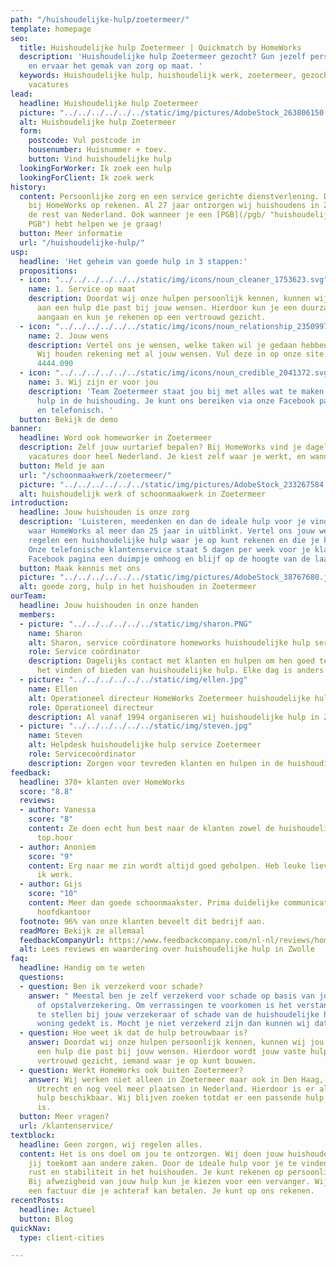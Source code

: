 ```yaml
---
path: "/huishoudelijke-hulp/zoetermeer/"
template: homepage
seo:
  title: Huishoudelijke hulp Zoetermeer | Quickmatch by HomeWorks
  description: 'Huishoudelijke hulp Zoetermeer gezocht? Gun jezelf persoonlijke service
    en ervaar het gemak van zorg op maat. '
  keywords: Huishoudelijke hulp, huishoudelijk werk, zoetermeer, gezocht, vinden schoonmaak,
    vacatures
lead:
  headline: Huishoudelijke hulp Zoetermeer
  picture: "../../../../../../static/img/pictures/AdobeStock_263806150.jpg"
  alt: Huishoudelijke hulp Zoetermeer
  form:
    postcode: Vul postcode in
    housenumber: Huisnummer + toev.
    button: Vind huishoudelijke hulp
  lookingForWorker: Ik zoek een hulp
  lookingForClient: Ik zoek werk
history:
  content: Persoonlijke zorg en een service gerichte dienstverlening. Daar kun je
    bij HomeWorks op rekenen. Al 27 jaar ontzorgen wij huishoudens in Zoetermeer en
    de rest van Nederland. Ook wanneer je een [PGB](/pgb/ "huishoudelijke hulp en
    PGB") hebt helpen we je graag!
  button: Meer informatie
  url: "/huishoudelijke-hulp/"
usp:
  headline: 'Het geheim van goede hulp in 3 stappen:'
  propositions:
  - icon: "../../../../../../static/img/icons/noun_cleaner_1753623.svg"
    name: 1. Service op maat
    description: Doordat wij onze hulpen persoonlijk kennen, kunnen wij jou koppelen
      aan een hulp die past bij jouw wensen. Hierdoor kun je een duurzame werkrelatie
      aangaan en kun je rekenen op een vertrouwd gezicht.
  - icon: "../../../../../../static/img/icons/noun_relationship_2350997.svg"
    name: 2. Jouw wens
    description: Vertel ons je wensen, welke taken wil je gedaan hebben en wanneer?
      Wij houden rekening met al jouw wensen. Vul deze in op onze site of bel 085
      4444.090
  - icon: "../../../../../../static/img/icons/noun_credible_2041372.svg"
    name: 3. Wij zijn er voor jou
    description: 'Team Zoetermeer staat jou bij met alles wat te maken heeft met jouw
      hulp in de huishouding. Je kunt ons bereiken via onze Facebook pagina, e-mail
      en telefonisch. '
  button: Bekijk de demo
banner:
  headline: Word ook homeworker in Zoetermeer
  description: Zelf jouw uurtarief bepalen? Bij HomeWorks vind je dagelijks nieuwe
    vacatures door heel Nederland. Je kiest zelf waar je werkt, en wanneer je werkt.
  button: Meld je aan
  url: "/schoonmaakwerk/zoetermeer/"
  picture: "../../../../../../static/img/pictures/AdobeStock_233267584.jpg"
  alt: huishoudelijk werk of schoonmaakwerk in Zoetermeer
introduction:
  headline: Jouw huishouden is onze zorg
  description: 'Luisteren, meedenken en dan de ideale hulp voor je vinden. Dat is
    waar HomeWorks al meer dan 25 jaar in uitblinkt. Vertel ons jouw wensen en wij
    regelen een huishoudelijke hulp waar je op kunt rekenen en die je kunt vertrouwen.
    Onze telefonische klantenservice staat 5 dagen per week voor je klaar. Geef onze
    Facebook pagina een duimpje omhoog en blijf op de hoogte van de laatste nieuwtjes. '
  button: Maak kennis met ons
  picture: "../../../../../../static/img/pictures/AdobeStock_38767680.jpg"
  alt: goede zorg, hulp in het huishouden in Zoetermeer
ourTeam:
  headline: Jouw huishouden in onze handen
  members:
  - picture: "../../../../../../static/img/sharon.PNG"
    name: Sharon
    alt: Sharon, service coördinatore homeworks huishoudelijke hulp service
    role: Service coördinator
    description: Dagelijks contact met klanten en hulpen om hen goed te helpen bij
      het vinden of bieden van huishoudelijke hulp. Elke dag is anders
  - picture: "../../../../../../static/img/ellen.jpg"
    name: Ellen
    alt: Operationeel directeur HomeWorks Zoetermeer huishoudelijke hulp service
    role: Operationeel directeur
    description: Al vanaf 1994 organiseren wij huishoudelijke hulp in Zoetermeer.
  - picture: "../../../../../../static/img/steven.jpg"
    name: Steven
    alt: Helpdesk huishoudelijke hulp service Zoetermeer
    role: Servicecoördinator
    description: Zorgen voor tevreden klanten en hulpen in de huishouding in Zoetermeer!
feedback:
  headline: 370+ klanten over HomeWorks
  score: "8.8"
  reviews:
  - author: Vanessa
    score: "8"
    content: Ze doen echt hun best naar de klanten zowel de huishoudelijke hulpen
      top.hoor
  - author: Anoniem
    score: "9"
    content: Erg naar me zin wordt altijd goed geholpen. Heb leuke lieve mensen waar
      ik werk.
  - author: Gijs
    score: "10"
    content: Meer dan goede schoonmaakster. Prima duidelijke communicatie met het
      hoofdkantoor
  footnote: 96% van onze klanten beveelt dit bedrijf aan.
  readMore: Bekijk ze allemaal
  feedbackCompanyUrl: https://www.feedbackcompany.com/nl-nl/reviews/home-works/
  alt: Lees reviews en waardering over huishoudelijke hulp in Zwolle
faq:
  headline: Handig om te weten
  questions:
  - question: Ben ik verzekerd voor schade?
    answer: " Meestal ben je zelf verzekerd voor schade op basis van jouw inboedel
      of opstalverzekering. Om verrassingen te voorkomen is het verstandig om zeker
      te stellen bij jouw verzekeraar of schade van de huishoudelijke hulp in jouw
      woning gedekt is. Mocht je niet verzekerd zijn dan kunnen wij dat voor je organiseren."
  - question: Hoe weet ik dat de hulp betrouwbaar is?
    answer: Doordat wij onze hulpen persoonlijk kennen, kunnen wij jou koppelen aan
      een hulp die past bij jouw wensen. Hierdoor wordt jouw vaste hulp al snel een
      vertrouwd gezicht, iemand waar je op kunt bouwen.
  - question: Werkt HomeWorks ook buiten Zoetermeer?
    answer: Wij werken niet alleen in Zoetermeer maar ook in Den Haag, Amsterdam,
      Utrecht en nog veel meer plaatsen in Nederland. Hierdoor is er altijd wel een
      hulp beschikbaar. Wij blijven zoeken totdat er een passende hulp voor je gevonden
      is.
  button: Meer vragen?
  url: /klantenservice/
textblock:
  headline: Geen zorgen, wij regelen alles.
  content: Het is ons doel om jou te ontzorgen. Wij doen jouw huishouden waardoor
    jij toekomt aan andere zaken. Door de ideale hulp voor je te vinden, creëren we
    rust en stabiliteit in het huishouden. Je kunt rekenen op persoonlijke service.
    Bij afwezigheid van jouw hulp kun je kiezen voor een vervanger. Wij sturen altijd
    een factuur die je achteraf kan betalen. Je kunt op ons rekenen.
recentPosts:
  headline: Actueel
  button: Blog
quickNav:
  type: client-cities

---
```

